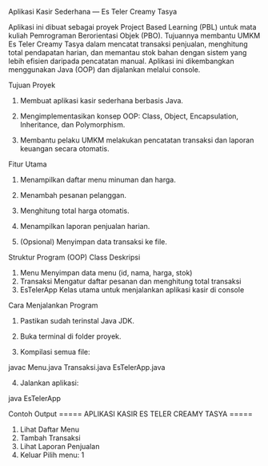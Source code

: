 Aplikasi Kasir Sederhana — Es Teler Creamy Tasya

Aplikasi ini dibuat sebagai proyek Project Based Learning (PBL) untuk mata kuliah Pemrograman Berorientasi Objek (PBO).
Tujuannya membantu UMKM Es Teler Creamy Tasya dalam mencatat transaksi penjualan, menghitung total pendapatan harian, dan memantau stok bahan dengan sistem yang lebih efisien daripada pencatatan manual.
Aplikasi ini dikembangkan menggunakan Java (OOP) dan dijalankan melalui console.


Tujuan Proyek

1. Membuat aplikasi kasir sederhana berbasis Java.

2. Mengimplementasikan konsep OOP: Class, Object, Encapsulation, Inheritance, dan Polymorphism.

3. Membantu pelaku UMKM melakukan pencatatan transaksi dan laporan keuangan secara otomatis.


Fitur Utama

1. Menampilkan daftar menu minuman dan harga.

2. Menambah pesanan pelanggan.

3. Menghitung total harga otomatis.

4. Menampilkan laporan penjualan harian.

5. (Opsional) Menyimpan data transaksi ke file.


Struktur Program (OOP)
Class	Deskripsi
1. Menu	Menyimpan data menu (id, nama, harga, stok)
2. Transaksi	Mengatur daftar pesanan dan menghitung total transaksi
3. EsTelerApp	Kelas utama untuk menjalankan aplikasi kasir di console


Cara Menjalankan Program

1. Pastikan sudah terinstal Java JDK.

2. Buka terminal di folder proyek.

3. Kompilasi semua file:

javac Menu.java Transaksi.java EsTelerApp.java

4. Jalankan aplikasi:

java EsTelerApp


Contoh Output
===== APLIKASI KASIR ES TELER CREAMY TASYA =====
1. Lihat Daftar Menu
2. Tambah Transaksi
3. Lihat Laporan Penjualan
0. Keluar
Pilih menu: 1
